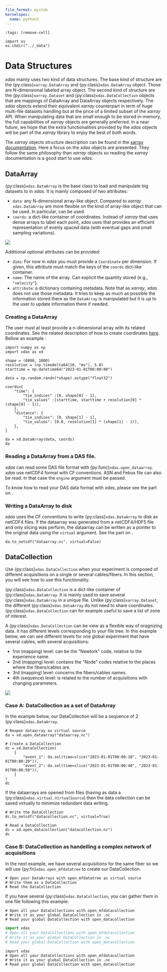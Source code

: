 ```yaml
---
file_format: mystnb
kernelspec:
  name: python3
---
```


```{code-cell}
:tags: [remove-cell]

import os
os.chdir("../_data")
```

# Data Structures

*xdas* mainly uses two kind of data structures. The base kind of structure are the 
{py:class}`xarray.DataArray` and {py:class}`xdas.DataArray` object. Those are 
N-dimensional labeled array object. The second kind of structure are the 
{py:class}`xarray.Dataset` and {py:class}`xdas.DataCollection` objects that are 
mappings of DataArray and DataArray objects respectively. The *xdas* objects extend 
their equivalent *xarray* counterpart in term of huge multi-file datasets handling but 
at the price of a limited subset of the *xarray* API. When manipulating data that are 
small enough to be stored in-memory, the full capabilities of *xarray* objects are 
generally preferred. In a near future, we hope that the extra functionalities provided 
by the *xdas* objects will be part of the *xarray* library to enjoy the best of both 
words.

The *xarray* objects structure description can be found in the 
[xarray documentation](https://docs.xarray.dev/en/stable/user-guide/data-structures.html). 
Here a focus on the *xdas* objects are presented. They follow the same philosophy than
*xarray* objects so reading the *xarray* documentation is a good start to use *xdas*.

## DataArray

{py:class}`xdas.DataArray` is the base class to load and manipulate big datasets to in 
*xdas*. It is mainly composed of two attributes: 

- `data`: any N-dimensional array-like object. Compared to *xarray* `xdas.DataArray` are
more flexible on the kind of array-like object that can be used. In particular, 
[](virtual-datasets.md) can be used.
- `coords`: a dict-like container of coordinates. Instead of *xarray* that uses dense
arrays to label each point, *xdas* uses [](interpolated-coordinates.md) that provides
an efficient representation of evenly spaced data (with eventual gaps and small
sampling variations). 

![](/_static/dataarray.svg)

Additional optional attributes can be provided:

- `dims`: For now in *xdas* you must provide a `Coordinate` per dimension. If given, 
this attribute must match the keys of the `coords` dict-like container.
- `name`: The name of the array. Can explicit the quantity stored (e.g., `"velocity"`).
- `attribute`: a dictionary containing metadata. Note that as *xarray*, *xdas* does not
use those metadata. It tries to keep as much as possible the information stored there 
as the `DataArray` is manipulated but it is up to the user to update information there 
if needed.



### Creating a DataArray

The user must at least provide a n-dimensional array with its related coordinates. See 
the related description of how to create coordinates 
[here](interpolated-coordinates.md). Bellow an example :

```{code-cell}
import numpy as np
import xdas as xd

shape = (6000, 1000)
resolution = (np.timedelta64(10, "ms"), 5.0)
starttime = np.datetime64("2023-01-01T00:00:00")

data = np.random.randn(*shape).astype("float32")

coords={
    "time": {
        "tie_indices" :[0, shape[0] - 1],
        "tie_values" :[starttime, starttime + resolution[0] * (shape[0] - 1)],
    },
    "distance": {
        "tie_indices": [0, shape[1] - 1],
        "tie_values": [0.0, resolution[1] * (shape[1] - 1)],
    },
}

da = xd.DataArray(data, coords)
da
```

### Reading a DataArray from a DAS file.

*xdas* can read some DAS file format with {py:func}`xdas.open_dataarray`. *xdas* use 
netCDF4 format with CF conventions. ASN and Febus file can also be read. In that 
case the `engine` argument must be passed.

To know how to read your DAS data format with *xdas*, please see the part on [](data-formats.md).

### Writing a DataArray to disk

*xdas* uses the CF conventions to write {py:class}`xdas.DataArray` to disk as netCDF4 
files. If the dataarray was generated from a netCDF4/HDF5 file and only slicing was 
perform, the dataarray can be written as a pointer to the original data using the 
`virtual` argument. See the part on [](virtual-datasets.md).

```{code-cell}
da.to_netcdf("dataarray.nc", virtual=False)
```

## DataCollection

Use {py:class}`xdas.DataCollection` when your experiment is composed of different acquisitions on a single or several cables/fibers. In this section, you will see how to use this functionality.

{py:class}`xdas.DataCollection` is a dict-like container of {py:class}`xdas.DataArray`. 
It is mainly used to save several {py:class}`xdas.DataArray` in a unique file. Unlike 
{py:class}`xarray.Dataset`, the different {py:class}`xdas.DataArray` do not need to 
share coordinates. {py:class}`xdas.DataCollection` can for example useful to save a 
list of zone of interest. 

A {py:class}`xdas.DataCollection` can be view as a flexible way of oragnizing data. It has different levels corresponding to your file tree. In this example below, we can see different levels for one global experiment that have several cables, with several acquisitions:
- 1rst (mapping) level: can be the "Newtork" code, relative to the experience name.
- 2nd (mapping) level: contains the "Node" codes relative to the places where the fibers/cables are.
- 3rd (mapping) level: concerns the fibers/cables names.
- 4th (sequence) level: is related to the number of acquisitions with changing parameters.

![](/_static/datacollection.svg)

### Case A: DataCollection as a set of DataArray

In the example below, our DataCollection will be a sequence of 2 {py:class}`xdas.DataArray`.

```{code-cell}
# Reopen dataarray as virtual source
da = xd.open_dataarray("dataarray.nc") 

# Create a DataCollection
dc = xd.DataCollection(
    {
        "event_1": da.sel(time=slice("2023-01-01T00:00:10", "2023-01-01T00:00:20")), 
        "event_2": da.sel(time=slice("2023-01-01T00:00:40", "2023-01-01T00:00:50")),
    }
)
dc
```

If the dataarrays are opened from files (having as data a 
{py:class}`xdas.virtual.VirtualSource`) then the data collection can be saved virtually 
to minimize redundant data writing. 

```{code-cell}
# Write the DataCollection
dc.to_netcdf("datacollection.nc", virtual=True)
```

```{code-cell}
# Read a DataCollection
dc = xd.open_datacollection("datacollection.nc")
dc
```

### Case B: DataCollection as handelling a complex network of acquisitions

In the next example, we have several acquisitions for the same fiber so we will use {py:fn}`xdas.open_mfdatatree` to create our DataCollection.

```{code-cell}
# Open your DataArrays with open_mfdatatree as virtual source
# Write them as a DataCollection
# Read the DataCollection
```

If you have several {py:class}`xdas.DataCollection`, you can gather them in one file following this example:

```{code-cell}
# Open all your DataCollections with open_mfdatacollection
# Write it as your global DataCollection in .nc
# Read your global DataCollection with open_datacollection
```

```python
import xdas
# Open all your DataCollections with open_mfdatacollection
# Write it as your global DataCollection in .nc
# Read your global DataCollection with open_datacollection
```
```text
import xdas
# Open all your DataCollections with open_mfdatacollection
# Write it as your global DataCollection in .nc
# Read your global DataCollection with open_datacollection
```